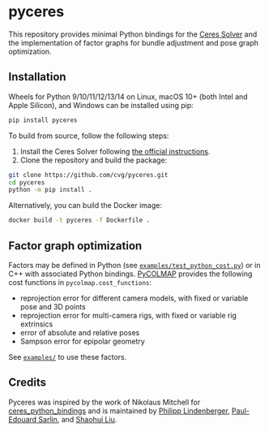 # pyceres

This repository provides minimal Python bindings for the [Ceres Solver](http://ceres-solver.org/) and the implementation of factor graphs for bundle adjustment and pose graph optimization.

## Installation

Wheels for Python 9/10/11/12/13/14 on Linux, macOS 10+ (both Intel and Apple Silicon), and Windows can be installed using pip:
```bash
pip install pyceres
```

To build from source, follow the following steps:
1. Install the Ceres Solver following [the official instructions](http://ceres-solver.org/installation.html).
2. Clone the repository and build the package:

```sh
git clone https://github.com/cvg/pyceres.git
cd pyceres
python -m pip install .
```

Alternatively, you can build the Docker image:

```sh
docker build -t pyceres -f Dockerfile .
```

## Factor graph optimization

Factors may be defined in Python (see [`examples/test_python_cost.py`](./examples/test_python_cost.py)) or in C++ with associated Python bindings.
[PyCOLMAP](https://github.com/colmap/colmap/tree/main/pycolmap) provides the following cost functions in `pycolmap.cost_functions`:
- reprojection error for different camera models, with fixed or variable pose and 3D points
- reprojection error for multi-camera rigs, with fixed or variable rig extrinsics
- error of absolute and relative poses
- Sampson error for epipolar geometry

See [`examples/`](./examples/) to use these factors.

## Credits
Pyceres was inspired by the work of Nikolaus Mitchell for [ceres_python_bindings](https://github.com/Edwinem/ceres_python_bindings) and is maintained by [Philipp Lindenberger](https://github.com/Phil26AT), [Paul-Edouard Sarlin](https://psarlin.com/), and [Shaohui Liu](https://github.com/B1ueber2y).

